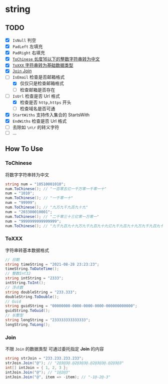 # string

## TODO

- [x] `IsNull` 判空
- [x] `PadLeft` 左填充
- [x] `PadRight` 右填充
- [x] [`ToChinese` 长度16以下的整数字符串转为中文](#tochinese)
- [x] [`ToXXX` 字符串转为基础数据类型](#toxxx)
- [x] [`Join` Join](#join)
- [ ] `IsEmail` 检查是否邮箱格式
  - [x] 仅仅只是检查邮箱格式
  - [ ] 检查邮箱是否存在
- [ ] `IsUrl` 检查是否 Url 格式
  - [x] 检查是否 `http,https` 开头
  - [ ] 检查域名是否可通
- [x] `StartWiths` 支持传入集合的 StartsWith
- [x] `EndWiths` 检查是否 Url 格式
- [ ] 去除如 `\n\r` 的转义字符
- [ ] ...

## How To Use

### ToChinese

将数字字符串转为中文

```csharp
string num = "10510001010";
num.ToChinese(); // "一百零五亿一千万零一千零一十"
num = "1010";
num.ToChinese(); // "一千零一十"
num = "99999";
num.ToChinese(); // "九万九千九百九十九"
num = "203300010001";
num.ToChinese(); // "二千零三十三亿零一万零一"
num = "9999999999999999";
num.ToChinese(); // "九千九百九十九万九千九百九十九亿九千九百九十九万九千九百九十九"
```

### ToXXX

字符串转基本数据格式

```csharp
// 日期
string timeString = "2021-08-28 23:23:23";
timeString.ToDateTime();
// 整数Int32
string intString = "2333";
intString.ToInt();
// 浮点数
string doubleString = "233.333";
doubleString.ToDouble();
// Guid
string guidString = "00000000-0000-0000-0000-000000000000";
guidString.ToGuid();
// 长整型
string longString = "233333333333333";
longString.ToLong();
```

### Join

不限 `Join` 的数据类型
可通过委托指定 **Join** 的内容

```csharp
string strJoin = "233.233.233.233";
strJoin.Join("@"); // "2@3@3@.@2@3@3@.@2@3@3@.@2@3@3"
int[] intJoin = { 1, 2, 3 };
intJoin.Join("@"); // "1@2@3"
intJoin.Join("@", item => -item); // "-1@-2@-3"
```


